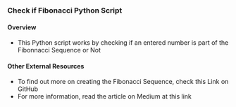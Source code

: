 ### Check if Fibonacci Python Script
#### Overview
- This Python script works by checking if an entered number is part of the Fibonnacci Sequence or Not

#### Other External Resources
- To find out more on creating the Fibonacci Sequence, check this Link on GitHub
- For more information, read the article on Medium at this link 
